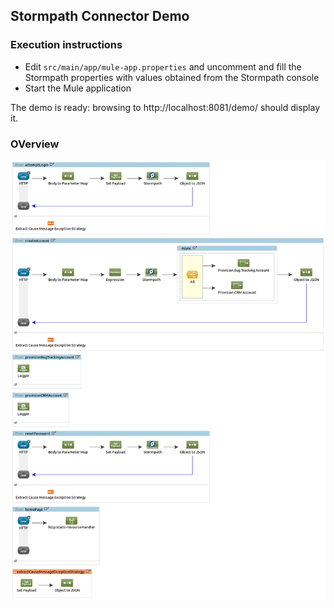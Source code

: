 ## Stormpath Connector Demo

### Execution instructions

- Edit `src/main/app/mule-app.properties` and uncomment and fill the Stormpath properties with values obtained from the Stormpath console
- Start the Mule application

The demo is ready: browsing to http://localhost:8081/demo/ should display it.

### OVerview

![](flows/stormpath-demo.png)